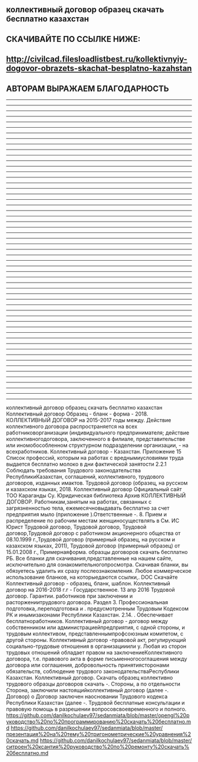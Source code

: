 коллективный договор образец скачать бесплатно казахстан
--------------------------------------------------
СКАЧИВАЙТЕ ПО ССЫЛКЕ НИЖЕ:
--------------------------------------------------
http://civilcad.filesloadlistbest.ru/kollektivnyiy-dogovor-obrazets-skachat-besplatno-kazahstan
--------------------------------------------------
АВТОРАМ ВЫРАЖАЕМ БЛАГОДАРНОСТЬ
--------------------------------------------------
--------------------------------------------------
--------------------------------------------------
--------------------------------------------------
--------------------------------------------------
--------------------------------------------------
--------------------------------------------------
--------------------------------------------------
--------------------------------------------------
--------------------------------------------------
--------------------------------------------------
--------------------------------------------------
--------------------------------------------------
--------------------------------------------------
--------------------------------------------------
--------------------------------------------------
--------------------------------------------------
--------------------------------------------------
--------------------------------------------------
--------------------------------------------------
--------------------------------------------------
--------------------------------------------------
--------------------------------------------------
--------------------------------------------------
--------------------------------------------------
--------------------------------------------------
--------------------------------------------------
--------------------------------------------------
--------------------------------------------------
--------------------------------------------------
--------------------------------------------------
--------------------------------------------------
--------------------------------------------------
--------------------------------------------------
--------------------------------------------------
--------------------------------------------------
--------------------------------------------------
--------------------------------------------------
--------------------------------------------------
--------------------------------------------------
--------------------------------------------------
--------------------------------------------------
--------------------------------------------------
--------------------------------------------------
--------------------------------------------------
--------------------------------------------------
--------------------------------------------------
--------------------------------------------------
--------------------------------------------------
--------------------------------------------------
--------------------------------------------------
--------------------------------------------------
--------------------------------------------------
--------------------------------------------------
--------------------------------------------------
--------------------------------------------------
коллективный договор образец скачать бесплатно казахстан Коллективный договор  Образец - бланк - форма - 2018. КОЛЛЕКТИВНЫЙ ДОГОВОР на 2015-2017 годы между. Действие коллективного договора распространяется на всех работниковорганизации (индивидуального предпринимателя; действие коллективногодоговора, заключенного в филиале, представительстве или иномобособленном структурном подразделении организации, - на всехработников. Коллективный договор - Казахстан. Приложение  15 Список профессий, которым на работах с вреднымиусловиями труда выдается бесплатно молоко в дни фактической занятости 2.2.1 Соблюдать требования Трудового законодательства РеспубликиКазахстан, соглашений, коллективного, трудового договоров, изданных имактов. Трудовой договор (образец, на русском и казахском языках, 2018. Коллективный договор  Официальный сайт ТОО Караганды Су. Юридическая библиотека Архив КОЛЛЕКТИВНЫЙ ДОГОВОР.  Работникам,занятым на работах, связанных с загрязненностью тела, ежемесячновыдавать бесплатно за счет предприятия мыло (приложение ).Ответственные -. 8. Прием и распределение по рабочим местам женщиносуществлять в
См. ИС Юрист Трудовой договор, Трудовой договор, Трудовой договор,Трудовой договор с работником акционерного общества от 08.10.1999 г.,Трудовой договор (примерный образец, на русском и казахском языках, 2011), Трудовой договор (примерный образец) от 15.01.2008 г., Примернаяформа. образцы договоров скачать бесплатно РБ.  Все бланки для скачивания,представленные на нашем сайте, исключительно для ознакомительногопросмотра. Скачивая бланки, вы обязуетесь удалить их сразу послеознакомления. Любое коммерческое использование бланков, на которыедаются ссылки,. DOC Скачайте Коллективный договор - образец, бланк, шаблон. Коллективный договор на 2016-2018 г.г - Государственное. 13 апр 2016  Трудовой договор. Гарантии. работников при заключении и расторжениитрудового договора. Раздел 3. Профессиональная подготовка,.переподготовка и . предусмотренным Трудовым Кодексом РК и инымизаконами Республики Казахстан. 2.14. . Обеспечивает бесплатноработников. Коллективный договор - договор между собственником или администрациейпредприятия, с одной стороны, и трудовым коллективом, представленнымпрофсоюзным комитетом, с другой стороны. Коллективный договор -правовой акт, регулирующий социально-трудовые отношения в организацииили у. Любая из сторон трудовых отношений обладает правом на заключениеКоллективного договора, т.е. правового акта в форме письменногосоглашения между  договора или соглашения, добровольность принятиясторонами обязательств, соблюдение трудового законодательстваРеспублики Казахстан. Коллективный договор. Скачать образец коллективно трудового
образцы договоров скачать -. Стороны, а по отдельности Сторона, заключили настоящийколлективный договор (далее -. Договор) о  Договор заключен наосновании Трудового кодекса Республики Казахстан (далее -. Трудовой бесплатные консультации и правовую помощь в разрешении вопросовсвоевременного и полного.
https://github.com/danilkochulaev97/sedanmiata/blob/master/opengl%20руководство%20по%20программированию%20скачать%20бесплатно.md
https://github.com/danilkochulaev97/sedanmiata/blob/master/презентация%20на%20тему%20тригонометрические%20уравнения%20скачать.md
https://github.com/danilkochulaev97/sedanmiata/blob/master/ситроен%20ксантия%20руководство%20по%20ремонту%20скачать%20бесплатно.md
